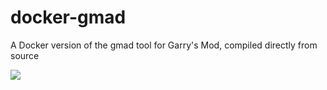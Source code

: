 # docker-gmad

A Docker version of the gmad tool for Garry's Mod, compiled directly from source

[![](https://img.shields.io/docker/pulls/mattjeanes/gmad.svg)](https://hub.docker.com/repository/docker/mattjeanes/gmad)